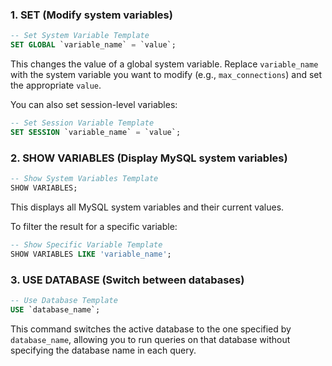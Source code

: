 ### 1. **SET** (Modify system variables)

```sql
-- Set System Variable Template
SET GLOBAL `variable_name` = `value`;
```

This changes the value of a global system variable. Replace `variable_name` with the system variable you want to modify (e.g., `max_connections`) and set the appropriate `value`.

You can also set session-level variables:
```sql
-- Set Session Variable Template
SET SESSION `variable_name` = `value`;
```

### 2. **SHOW VARIABLES** (Display MySQL system variables)

```sql
-- Show System Variables Template
SHOW VARIABLES;
```

This displays all MySQL system variables and their current values.

To filter the result for a specific variable:
```sql
-- Show Specific Variable Template
SHOW VARIABLES LIKE 'variable_name';
```

### 3. **USE DATABASE** (Switch between databases)

```sql
-- Use Database Template
USE `database_name`;
```

This command switches the active database to the one specified by `database_name`, allowing you to run queries on that database without specifying the database name in each query.